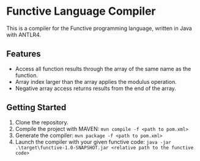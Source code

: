 # Functive Language Compiler

This is a compiler for the Functive programming language, written in Java with ANTLR4.

## Features

- Access all function results through the array of the same name as the function.
- Array index larger than the array applies the modulus operation.
- Negative array access returns results from the end of the array.

## Getting Started

1. Clone the repository.
2. Compile the project with MAVEN:
``mvn compile -f <path to pom.xml>``
3. Generate the compiler:
``mvn package -f <path to pom.xml>``
4. Launch the compiler with your given functive code:
``java -jar .\target\functive-1.0-SNAPSHOT.jar <relative path to the functive code> ``